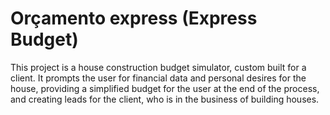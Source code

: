 # Orçamento express (Express Budget)

This project is a house construction budget simulator, custom built for a client. It prompts the user for financial data and personal desires for the house, providing a simplified budget for the user at the end of the process, and creating leads for the client, who is in the business of building houses.
